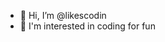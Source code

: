 - 👋 Hi, I’m @likescodin
- 👀 I'm interested in coding for fun

<!---
likescodin/likescodin is a ✨ special ✨ repository because its `README.md` (this file) appears on your GitHub profile.
You can click the Preview link to take a look at your changes.
--->
